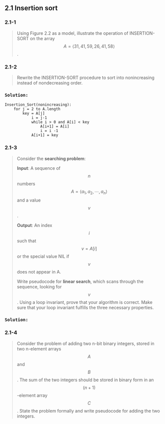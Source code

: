 ## 2.1 Insertion sort

### 2.1-1

> Using Figure 2.2 as a model, illustrate the operation of INSERTION-SORT on the array $$A = \left \langle 31, 41, 59, 26, 41, 58 \right \rangle$$.


### 2.1-2

> Rewrite the INSERTION-SORT procedure to sort into nonincreasing instead of nondecreasing order.

### `Solution:`

	Insertion_Sort(nonincreasing):
		for j = 2 to A.length
   			key = A[j]
     			i = j-1
     			while i > 0 and A[i] < key
       				A[i+1] = A[i]
       				i = i -1
     			A[i+1] = key
     			
### 2.1-3

> Consider the __searching problem__:
>
> __Input__: A sequence of $$n$$ numbers $$A = \left \langle a_1, a_2, \cdots, a_n\right \rangle$$ and a value $$v$$.
>
> __Output__: An index $$i$$ such that $$v=A[i]$$ or the special value NIL if $$v$$ does not appear in A.
>
> Write pseudocode for __linear search__, which scans through the sequence, looking for $$v$$. Using a loop invariant, prove that your algorithm is correct. Make sure that your loop invariant fulfills the three necessary properties.

### `Solution:`


### 2.1-4

> Consider the problem of adding two n-bit binary integers, stored in two n-element arrays $$A$$ and $$B$$. The sum of the two integers should be stored in binary form in an $$(n+1)$$-element array $$C$$. State the problem formally and write pseudocode for adding the two integers.
